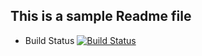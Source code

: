 ## This is a sample Readme file

* Build Status
[![Build Status](http://50.19.10.242:8080/buildStatus/icon?job=Voting+App%2Fworker-build)](http://50.19.10.242:8080/job/Voting%20App/job/worker-build/)
